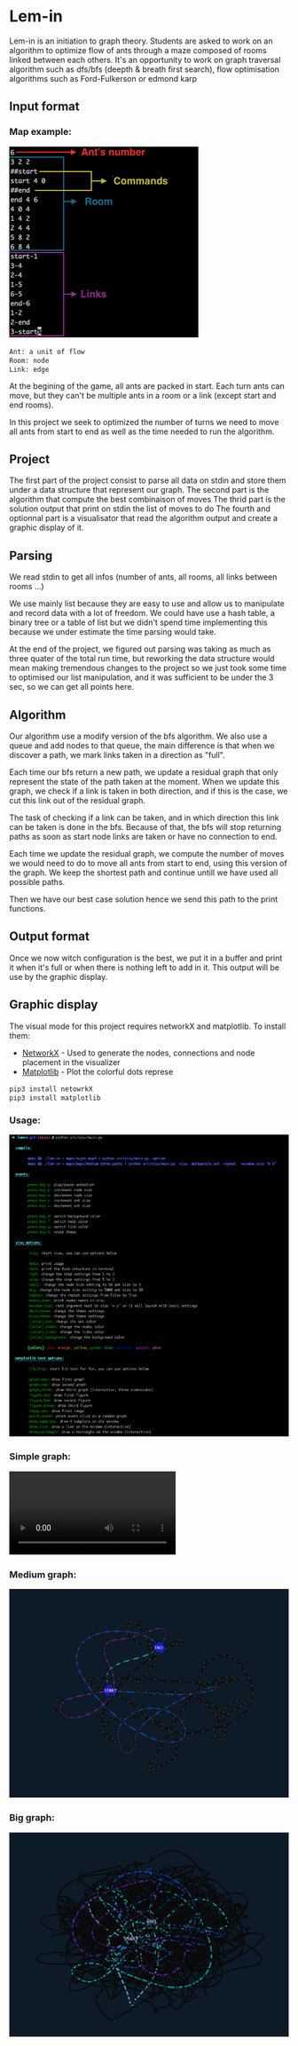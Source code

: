 # Lem-in

Lem-in is an initiation to graph theory. Students are asked to work on an algorithm to optimize flow of ants through a maze composed of rooms linked between each others.
It's an opportunity to work on graph traversal algorithm such as dfs/bfs (deepth & breath first search), flow optimisation algorithms such as Ford-Fulkerson or 
edmond karp

## Input format

### Map example:

![simple](img/lemin_subject_example.png)

```
Ant: a unit of flow
Room: node
Link: edge
```

At the begining of the game, all ants are packed in start. 
Each turn ants can move, but they can't be multiple ants in a room or a link (except start and end rooms).

In this project we seek to optimized the number of turns we need to move all ants from start to end as well as the time needed to run the algorithm.

## Project

The first part of the project consist to parse all data on stdin and store them under a data structure that represent our graph.
The second part is the algorithm that compute the best combinaison of moves
The thrid part is the solution output that print on stdin the list of moves to do
The fourth and optionnal part is a visualisator that read the algorithm output and create a graphic display of it.


## Parsing

We read stdin to get all infos (number of ants, all rooms, all links between rooms ...)

We use mainly list because they are easy to use and allow us to manipulate and record data with a lot of freedom. We could have use a hash table, a binary tree or a table of list but we didn't spend time implementing this because we under estimate the time parsing would take. 

At the end of the project, we figured out parsing was taking as much as three quater of the total run time, but reworking the data structure would mean making tremendous changes to the project so we just took some time to optimised our list manipulation, and it was sufficient to be under the 3 sec, so we can get all points here.

## Algorithm

Our algorithm use a modify version of the bfs algorithm. We also use a queue and add nodes to that queue, the main difference is that when we discover a path, we mark links taken in a direction as "full". 

Each time our bfs return a new path, we update a residual graph that only represent the state of the path taken at the moment. When we update this graph, we check if a link is taken in both direction, and if this is the case, we cut this link out of the residual graph.

The task of checking if a link can be taken, and in which direction this link can be taken is done in the bfs. Because of that, the bfs will stop returning paths as soon as start node links are taken or have no connection to end.

Each time we update the residual graph, we compute the number of moves we would need to do to move all ants from start to end, using this version of the graph. We keep the shortest path and continue untill we have used all possible paths.

Then we have our best case solution hence we send this path to the print functions.


## Output format

Once we now witch configuration is the best, we put it in a buffer and print it when it's full or when there is nothing left to add in it. This output will be use by the graphic display.


## Graphic display

The visual mode for this project requires networkX and matplotlib. To install them: 

* [NetworkX](https://networkx.github.io/) - Used to generate the nodes, connections and node placement in the visualizer
* [Matplotlib](https://matplotlib.org/) - Plot the colorful dots represe

```
pip3 install netowrkX
pip3 install matplotlib
```


### Usage:

![simple](img/lemin_visu_usage.png)

### Simple graph:
![simple](img/lemin_visu_one.mov)

### Medium graph:
![simple](img/lemin_visu_two.png)

### Big graph:
![simple](img/lemin_visu_three.png)

